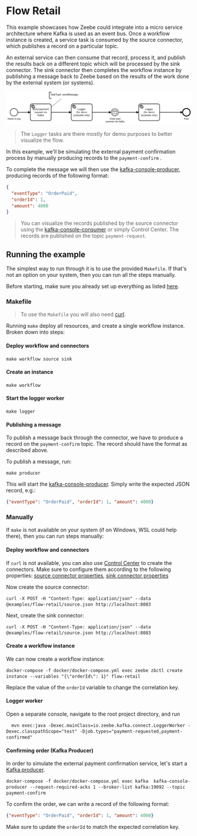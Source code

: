 # Flow Retail

This example showcases how Zeebe could integrate into a micro service architecture
where Kafka is used as an event bus. Once a workflow instance is created, a service
task is consumed by the source connector, which publishes a record on a particular topic.

An external service can then consume that record, process it, and publish the results back
on a different topic which will be processed by the sink connector. The sink connector then
completes the workflow instance by publishing a message back to Zeebe based on the results
of the work done by the external system (or systems). 

![Process](process.png)

> The `Logger` tasks are there mostly for demo purposes to better visualize the flow.

In this example, we'll be simulating the external payment confirmation process by manually producing
records to the `payment-confirm` .

To complete the message we will then use the [kafka-console-producer](https://kafka.apache.org/quickstart#quickstart_send),
producing records of the following format:

```json
{
  "eventType": "OrderPaid", 
  "orderId": 1,
  "amount": 4000
}
```

> You can visualize the records published by the source connector using the [kafka-console-consumer](https://kafka.apache.org/quickstart#quickstart_consume)
  or simply Control Center. The records are published on the topic `payment-request`.

## Running the example

The simplest way to run through it is to use the provided `Makefile`. If that's not an
option on your system, then you can run all the steps manually.

Before starting, make sure you already set up everything as listed [here](https://github.com/zeebe-io/kafka-connect-zeebe/tree/master/examples#setup).

### Makefile

> To use the `Makefile` you will also need [curl](https://curl.haxx.se/).

Running `make` deploy all resources, and create a single workflow instance. Broken down into steps:

#### Deploy workflow and connectors

```shell
make workflow source sink
```

#### Create an instance

```shell
make workflow
```

#### Start the logger worker

```shell
make logger
```

#### Publishing a message

To publish a message back through the connector, we have to produce a record on the `payment-confirm` topic. The record should have the format as described above.

To publish a message, run:

```shell
make producer
```

This will start the [kafka-console-producer](https://kafka.apache.org/quickstart#quickstart_send).
Simply write the expected JSON record, e.g.:

```json
{"eventType": "OrderPaid", "orderId": 1, "amount": 4000}
``` 

### Manually

If `make` is not available on your system (if on Windows, WSL could help there), then you can run
steps manually:

#### Deploy workflow and connectors

If `curl` is not available, you can also use [Control Center](http://localhost:9021) to create the connectors.
Make sure to configure them according to the following properties: [source connector properties](source.json), [sink connector properties](sink.json)

Now create the source connector:
```shell
curl -X POST -H "Content-Type: application/json" --data @examples/flow-retail/source.json http://localhost:8083
```

Next, create the sink connector:

```
curl -X POST -H "Content-Type: application/json" --data @examples/flow-retail/source.json http://localhost:8083
```

#### Create a workflow instance

We can now create a workflow instance:

```shell
docker-compose -f docker/docker-compose.yml exec zeebe zbctl create instance --variables "{\"orderId\": 1}" flow-retail
```

Replace the value of the `orderId` variable to change the correlation key.

#### Logger worker

Open a separate console, navigate to the root project directory, and run

```shell
  mvn exec:java -Dexec.mainClass=io.zeebe.kafka.connect.LoggerWorker -Dexec.classpathScope="test" -Djob.types="payment-requested,payment-confirmed"
```

#### Confirming order (Kafka Producer)

In order to simulate the external payment confirmation service, let's start a
[Kafka producer](https://kafka.apache.org/quickstart#quickstart_send).

```shell
docker-compose -f docker/docker-compose.yml exec kafka  kafka-console-producer --request-required-acks 1 --broker-list kafka:19092 --topic payment-confirm
```

To confirm the order, we can write a record of the following format:

```json
{"eventType": "OrderPaid", "orderId": 1, "amount": 4000}
``` 

Make sure to update the `orderId` to match the expected correlation key.
